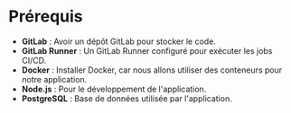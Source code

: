 # Prérequis

- **GitLab** : Avoir un dépôt GitLab pour stocker le code.
- **GitLab Runner** : Un GitLab Runner configuré pour exécuter les jobs CI/CD.
- **Docker** : Installer Docker, car nous allons utiliser des conteneurs pour notre application.
- **Node.js** : Pour le développement de l'application.
- **PostgreSQL** : Base de données utilisée par l'application.
